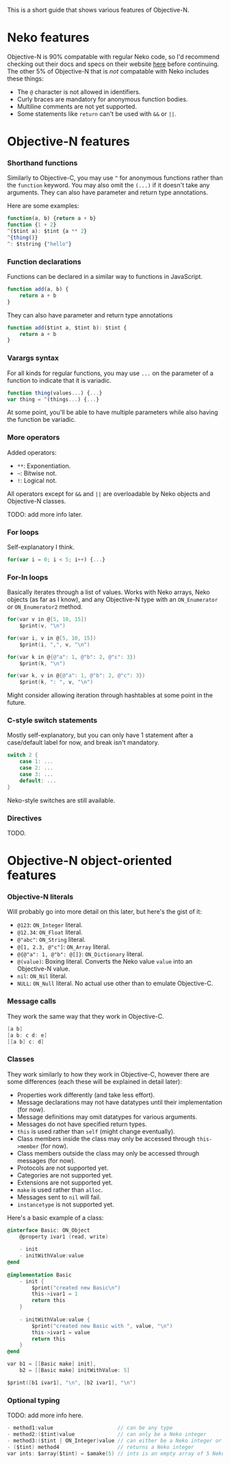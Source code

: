 This is a short guide that shows various features of Objective-N.


# Neko features
Objective-N is 90% compatable with regular Neko code, so I'd recommend checking out their docs and specs on their website [here](https://nekovm.org/specs/syntax/) before continuing.
The other 5% of Objective-N that is *not* compatable with Neko includes these things:
- The `@` character is not allowed in identifiers.
- Curly braces are mandatory for anonymous function bodies.
- Multiline comments are not yet supported.
- Some statements like `return` can't be used with `&&` or `||`.


# Objective-N features

### Shorthand functions
Similarly to Objective-C, you may use `^` for anonymous functions rather than the `function` keyword. You may also omit the `(...)` if it doesn't take any arguments. They can also have parameter and return type annotations.

Here are some examples:
```js
function(a, b) {return a + b}
function {1 + 2}
^($tint a): $tint {a ** 2}
^{thing()}
^: $tstring {"hello"}
```

### Function declarations
Functions can be declared in a similar way to functions in JavaScript.
```js
function add(a, b) {
	return a + b
}
```

They can also have parameter and return type annotations
```js
function add($tint a, $tint b): $tint {
	return a + b
}
```

### Varargs syntax
For all kinds for regular functions, you may use `...` on the parameter of a function to indicate that it is variadic.
```js
function thing(values...) {...}
var thing = ^(things...) {...}
```

At some point, you'll be able to have multiple parameters while also having the function be variadic.


### More operators
Added operators:
- `**`: Exponentiation.
- `~`: Bitwise not.
- `!`: Logical not.

All operators except for `&&` and `||` are overloadable by Neko objects and Objective-N classes.

TODO: add more info later.

### For loops
Self-explanatory I think.
```js
for(var i = 0; i < 5; i++) {...}
```

### For-In loops
Basically iterates through a list of values. Works with Neko arrays, Neko objects (as far as I know), and any Objective-N type with an `ON_Enumerator` or `ON_Enumerator2` method.
```objective-c
for(var v in @[5, 10, 15])
	$print(v, "\n")

for(var i, v in @[5, 10, 15])
	$print(i, ",", v, "\n")

for(var k in @{@"a": 1, @"b": 2, @"c": 3})
	$print(k, "\n")

for(var k, v in @{@"a": 1, @"b": 2, @"c": 3})
	$print(k, ": ", v, "\n")
```

Might consider allowing iteration through hashtables at some point in the future.

### C-style switch statements
Mostly self-explanatory, but you can only have 1 statement after a case/default label for now, and break isn't mandatory.
```c
switch 2 {
	case 1: ...
	case 2: ...
	case 3: ...
	default: ...
}
```

Neko-style switches are still available.

### Directives
TODO.


# Objective-N object-oriented features

### Objective-N literals
Will probably go into more detail on this later, but here's the gist of it:
- `@123`: `ON_Integer` literal.
- `@12.34`: `ON_Float` literal.
- `@"abc"`: `ON_String` literal.
- `@[1, 2.3, @"c"]`: `ON_Array` literal.
- `@{@"a": 1, @"b": @[]}`: `ON_Dictionary` literal.
- `@(value)`: Boxing literal. Converts the Neko value `value` into an Objective-N value.
- `nil`: `ON_Nil` literal.
- `NULL`: `ON_Null` literal. No actual use other than to emulate Objective-C.

### Message calls
They work the same way that they work in Objective-C.
```objective-c
[a b]
[a b: c d: e]
[[a b] c: d]
```

### Classes
They work similarly to how they work in Objective-C, however there are some differences (each these will be explained in detail later):
- Properties work differently (and take less effort).
- Message declarations may not have datatypes until their implementation (for now).
- Message definitions may omit datatypes for various arguments.
- Messages do not have specified return types.
- `this` is used rather than `self` (might change eventually).
- Class members inside the class may only be accessed through `this->member` (for now).
- Class members outside the class may only be accessed through messages (for now).
- Protocols are not supported yet.
- Categories are not supported yet.
- Extensions are not supported yet.
- `make` is used rather than `alloc`.
- Messages sent to `nil` will fail.
- `instancetype` is not supported yet.

Here's a basic example of a class:
```objective-c
@interface Basic: ON_Object
    @property ivar1 (read, write)
    
    - init
    - initWithValue:value
@end
        
@implementation Basic
    - init {
        $print("created new Basic\n")
        this->ivar1 = 1
        return this
    }
    
    - initWithValue:value {
        $print("created new Basic with ", value, "\n")
        this->ivar1 = value
        return this
    }
@end

var b1 = [[Basic make] init],
    b2 = [[Basic make] initWithValue: 5]

$print([b1 ivar1], "\n", [b2 ivar1], "\n")
```

### Optional typing
TODO: add more info here.
```objective-c
- method1:value                     // can be any type
- method2:($tint)value              // can only be a Neko integer
- method3:($tint | ON_Integer)value // can either be a Neko integer or an instance of ON_Integer
- ($tint) method4                   // returns a Neko integer
var ints: $array($tint) = $amake(5) // ints is an empty array of 5 Neko integers
```